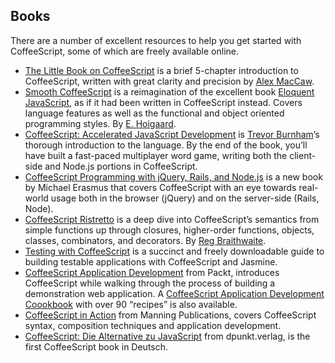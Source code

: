 ## Books

There are a number of excellent resources to help you get started with CoffeeScript, some of which are freely available online.

*   [The Little Book on CoffeeScript](http://arcturo.github.io/library/coffeescript/) is a brief 5-chapter introduction to CoffeeScript, written with great clarity and precision by [Alex MacCaw](http://alexmaccaw.co.uk/).
*   [Smooth CoffeeScript](http://autotelicum.github.io/Smooth-CoffeeScript/) is a reimagination of the excellent book [Eloquent JavaScript](http://eloquentjavascript.net/), as if it had been written in CoffeeScript instead. Covers language features as well as the functional and object oriented programming styles. By [E. Hoigaard](https://github.com/autotelicum).
*   [CoffeeScript: Accelerated JavaScript Development](http://pragprog.com/book/tbcoffee/coffeescript) is [Trevor Burnham](http://trevorburnham.com/)’s thorough introduction to the language. By the end of the book, you’ll have built a fast-paced multiplayer word game, writing both the client-side and Node.js portions in CoffeeScript.
*   [CoffeeScript Programming with jQuery, Rails, and Node.js](https://www.packtpub.com/web-development/coffeescript-programming-jquery-rails-and-nodejs) is a new book by Michael Erasmus that covers CoffeeScript with an eye towards real-world usage both in the browser (jQuery) and on the server-side (Rails, Node).
*   [CoffeeScript Ristretto](https://leanpub.com/coffeescript-ristretto/read) is a deep dive into CoffeeScript’s semantics from simple functions up through closures, higher-order functions, objects, classes, combinators, and decorators. By [Reg Braithwaite](http://braythwayt.com/).
*   [Testing with CoffeeScript](https://efendibooks.com/minibooks/testing-with-coffeescript) is a succinct and freely downloadable guide to building testable applications with CoffeeScript and Jasmine.
*   [CoffeeScript Application Development](http://www.packtpub.com/web-development/coffeescript-application-development) from Packt, introduces CoffeeScript while walking through the process of building a demonstration web application. A [CoffeeScript Application Development Coookbook](https://www.packtpub.com/web-development/coffeescript-application-development-cookbook) with over 90 “recipes” is also available.
*   [CoffeeScript in Action](https://www.manning.com/books/coffeescript-in-action) from Manning Publications, covers CoffeeScript syntax, composition techniques and application development.
*   [CoffeeScript: Die Alternative zu JavaScript](http://www.dpunkt.de/buecher/4021/coffeescript.html) from dpunkt.verlag, is the first CoffeeScript book in Deutsch.
